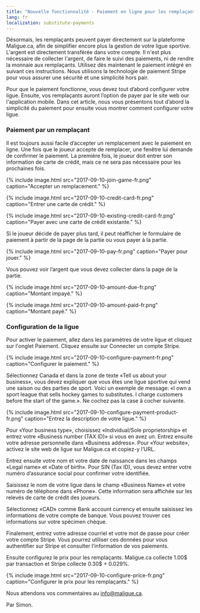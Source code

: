 ```yaml
---
title: "Nouvelle fonctionnalité - Paiement en ligne pour les remplaçants"
lang: fr
localization: substitute-payments
---
```

Désormais, les remplaçants peuvent payer directement sur la plateforme Maligue.ca, afin de simplifier encore plus la gestion de votre ligue sportive. L'argent est directement transférée dans votre compte. Il n'est plus nécessaire de collecter l'argent, de faire le suivi des paiements, ni de rendre la monnaie aux remplaçants. Utilisez dès maintenant le paiement intégré en suivant ces instructions. Nous utilisons la technologie de paiement Stripe pour vous assurer une sécurité et une simplicité hors pair.

Pour que le paiement fonctionne, vous devez tout d’abord configurer votre ligue. Ensuite, vos remplaçants auront l’option de payer par le site web our l'application mobile. Dans cet article, nous vous présentons tout d’abord la simplicité du paiement pour ensuite vous montrer comment configurer votre ligue.

### Paiement par un remplaçant

Il est toujours aussi facile d’accepter un remplacement avec le paiement en ligne. Une fois que le joueur accepte de remplacer, une fenêtre lui demande de confirmer le paiement. La première fois, le joueur doit entrer son information de carte de crédit, mais ce ne sera pas nécessaire pour les prochaines fois.

{% include image.html src="2017-09-10-join-game-fr.png" caption="Accepter un remplacement." %}

{% include image.html src="2017-09-10-credit-card-fr.png" caption="Entrer une carte de crédit." %}

{% include image.html src="2017-09-10-existing-credit-card-fr.png" caption="Payer avec une carte de crédit existante." %}

Si le joueur décide de payer plus tard, il peut réafficher le formulaire de paiement à partir de la page de la partie ou vous payer à la partie.

{% include image.html src="2017-09-10-pay-fr.png" caption="Payer pour jouer." %}

Vous pouvez voir l’argent que vous devez collecter dans la page de la partie.

{% include image.html src="2017-09-10-amount-due-fr.png" caption="Montant impayé." %}

{% include image.html src="2017-09-10-amount-paid-fr.png" caption="Montant payé." %}

### Configuration de la ligue

Pour activer le paiement, allez dans les paramètres de votre ligue et cliquez sur l'onglet Paiement. Cliquez ensuite sur Connecter un compte Stripe.

{% include image.html src="2017-09-10-configure-payment-fr.png" caption="Configurer le paiement." %}

Sélectionnez Canada et dans la zone de texte «Tell us about your business», vous devez expliquer que vous êtes une ligue sportive qui vend une saison ou des parties de sport. Voici un exemple de message: «I own a sport league that sells hockey games to substitutes. I charge customers before the start of the game.». Ne cochez pas la case à cocher suivante.

{% include image.html src="2017-09-10-configure-payment-product-fr.png" caption="Entrez la description de votre ligue." %}

Pour «Your business type», choisissez «Individual/Sole proprietorship» et entrez votre «Business number (TAX ID)» si vous en avez un. Entrez ensuite votre adresse personnelle dans «Business address». Pour «Your website», activez le site web de ligue sur Maligue.ca et copiez-y l’URL.

Entrez ensuite votre nom et votre date de naissance dans les champs «Legal name» et «Date of birth». Pour SIN (Tax ID), vous devez entrer votre numéro d’assurance social pour confirmer votre identifiée.

Saisissez le nom de votre ligue dans le champ «Business Name» et votre numéro de téléphone dans «Phone». Cette information sera affichée sur les relevés de carte de crédit des joueurs.

Sélectionnez «CAD» comme Bank account currency et ensuite saisissez les informations de votre compte de banque. Vous pouvez trouver ces informations sur votre spécimen chèque.

Finalement, entrez votre adresse courriel et votre mot de passe pour créer votre compte Stripe. Vous pourrez utiliser ces données pour vous authentifier sur Stripe et consulter l’information de vos paiements.

Ensuite configurez le prix pour les remplaçants. Maligue.ca collecte 1.00$ par transaction et Stripe collecte 0.30$ + 0.029%.

{% include image.html src="2017-09-10-configure-price-fr.png" caption="Configurer le prix pour les remplaçants." %}

Nous attendons vos commentaires au [info@maligue.ca](mailto:info@maligue.ca).

Par Simon.
